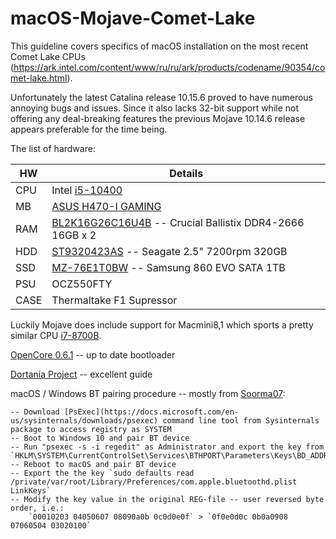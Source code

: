 # macOS-Mojave-Comet-Lake

This guideline covers specifics of macOS installation on the most recent Comet Lake CPUs (https://ark.intel.com/content/www/ru/ru/ark/products/codename/90354/comet-lake.html).

Unfortunately the latest Catalina release 10.15.6 proved to have numerous annoying bugs and issues. Since it also lacks 32-bit support while not offering any deal-breaking features the previous Mojave 10.14.6 release appears preferable for the time being.

The list of hardware:

| HW | Details |
| --- | --- |
| CPU | Intel [i5-10400](https://ark.intel.com/content/www/us/en/ark/products/199271/intel-core-i5-10400-processor-12m-cache-up-to-4-30-ghz.html) |
| MB | [ASUS H470-I GAMING](https://www.asus.com/Motherboards/ROG-STRIX-H470-I-GAMING/) |
| RAM | [BL2K16G26C16U4B](https://www.crucial.com/memory/ddr4/bl2k16g26c16u4b) -- Crucial Ballistix DDR4-2666 16GB x 2 |
| HDD | [ST9320423AS](https://www.seagate.com/staticfiles/support/disc/manuals/notebook/momentus/7200.4%20(Holliday)/100534376a.pdf) -- Seagate 2.5" 7200rpm 320GB |
| SSD | [MZ-76E1T0BW](https://www.samsung.com/semiconductor/minisite/ssd/product/consumer/860evo/) -- Samsung 860 EVO SATA 1TB |
| PSU | OCZ550FTY |
| CASE | Thermaltake F1 Supressor |

Luckily Mojave does include support for Macmini8,1 which sports a pretty similar CPU [i7-8700B](https://ark.intel.com/content/www/us/en/ark/products/134905/intel-core-i7-8700b-processor-12m-cache-up-to-4-60-ghz.html).

[OpenCore 0.6.1](https://github.com/acidanthera/OpenCorePkg/releases) -- up to date bootloader

[Dortania Project](https://dortania.github.io/OpenCore-Install-Guide/config.plist/comet-lake.html) -- excellent guide

macOS / Windows BT pairing procedure -- mostly from [Soorma07](https://github.com/Soorma07/OS-X-Bluetooth-Pairing-Value-To-Windows-Value):

	-- Download [PsExec](https://docs.microsoft.com/en-us/sysinternals/downloads/psexec) command line tool from Sysinternals package to access registry as SYSTEM
	-- Boot to Windows 10 and pair BT device
	-- Run "psexec -s -i regedit" as Administrator and export the key from `HKLM\SYSTEM\CurrentControlSet\Services\BTHPORT\Parameters\Keys\BD_ADDR`
	-- Reboot to macOS and pair BT device
	-- Export the the key `sudo defaults read /private/var/root/Library/Preferences/com.apple.bluetoothd.plist LinkKeys`
	-- Modify the key value in the original REG-file -- user reversed byte order, i.e.:
		`00010203 04050607 08090a0b 0c0d0e0f` > `0f0e0d0c 0b0a0908 07060504 03020100`
